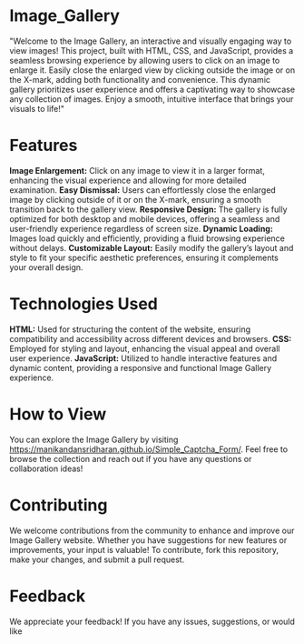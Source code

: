 # Image_Gallery
"Welcome to the Image Gallery, an interactive and visually engaging way to view images! This project, built with HTML, CSS, and JavaScript, provides a seamless browsing experience by allowing users to click on an image to enlarge it. Easily close the enlarged view by clicking outside the image or on the X-mark, adding both functionality and convenience. This dynamic gallery prioritizes user experience and offers a captivating way to showcase any collection of images. Enjoy a smooth, intuitive interface that brings your visuals to life!"

# Features
**Image Enlargement:** Click on any image to view it in a larger format, enhancing the visual experience and allowing for more detailed examination.
**Easy Dismissal:** Users can effortlessly close the enlarged image by clicking outside of it or on the X-mark, ensuring a smooth transition back to the gallery view.
**Responsive Design:** The gallery is fully optimized for both desktop and mobile devices, offering a seamless and user-friendly experience regardless of screen size.
**Dynamic Loading:** Images load quickly and efficiently, providing a fluid browsing experience without delays.
**Customizable Layout:** Easily modify the gallery’s layout and style to fit your specific aesthetic preferences, ensuring it complements your overall design.

# Technologies Used
**HTML:** Used for structuring the content of the website, ensuring compatibility and accessibility across different devices and browsers.
**CSS:** Employed for styling and layout, enhancing the visual appeal and overall user experience.
**JavaScript:** Utilized to handle interactive features and dynamic content, providing a responsive and functional Image Gallery experience.

# How to View
You can explore the  Image Gallery by visiting  https://manikandansridharan.github.io/Simple_Captcha_Form/. Feel free to browse the collection and reach out if you have any questions or collaboration ideas!

# Contributing
We welcome contributions from the community to enhance and improve our Image Gallery website. Whether you have suggestions for new features or improvements, your input is valuable! To contribute, fork this repository, make your changes, and submit a pull request.

# Feedback
We appreciate your feedback! If you have any issues, suggestions, or would like 
